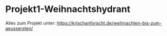 # Projekt1-Weihnachtshydrant
Alles zum Projekt unter: https://krischanforscht.de/weihnachten-bis-zum-aeussersten/
